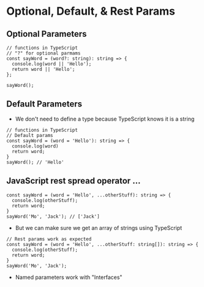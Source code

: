 # Optional, Default, & Rest Params
## Optional Parameters

```
// functions in TypeScript
// "?" for optional parmams
const sayWord = (word?: string): string => {
  console.log(word || 'Hello');
  return word || 'Hello';
};

sayWord();
```

## Default Parameters
* We don't need to define a type because TypeScript knows it is a string

```
// functions in TypeScript
// Default params
const sayWord = (word = 'Hello'): string => {
  console.log(word)
  return word;
}
sayWord(); // 'Hello'
```

## JavaScript rest spread operator ...
```
const sayWord = (word = 'Hello', ...otherStuff): string => {
  console.log(otherStuff);
  return word;
}
sayWord('Mo', 'Jack'); // ['Jack']
```

* But we can make sure we get an array of strings using TypeScript

```
// Rest params work as expected
const sayWord = (word = 'Hello', ...otherStuff: string[]): string => {
  console.log(otherStuff);
  return word;
}
sayWord('Mo', 'Jack');
```

* Named parameters work with "Interfaces"



